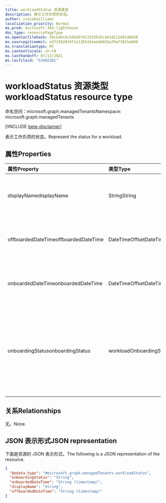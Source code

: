 ```yaml
---
title: workloadStatus 资源类型
description: 表示工作负荷的状态。
author: isaiahwilliams
localization_priority: Normal
ms.prod: microsoft-365-lighthouse
doc_type: resourcePageType
ms.openlocfilehash: 50cbd9cdc59426f413333835c4418112401d8038
ms.sourcegitcommit: e372382019f1a136543eadab02ba70af3921e098
ms.translationtype: MT
ms.contentlocale: zh-CN
ms.lasthandoff: 07/13/2021
ms.locfileid: "53402381"
---
```

# <a name="workloadstatus-resource-type"></a><span data-ttu-id="9730d-103">workloadStatus 资源类型</span><span class="sxs-lookup"><span data-stu-id="9730d-103">workloadStatus resource type</span></span>

<span data-ttu-id="9730d-104">命名空间：microsoft.graph.managedTenants</span><span class="sxs-lookup"><span data-stu-id="9730d-104">Namespace: microsoft.graph.managedTenants</span></span>

[!INCLUDE [beta-disclaimer](../../includes/beta-disclaimer.md)]

<span data-ttu-id="9730d-105">表示工作负荷的状态。</span><span class="sxs-lookup"><span data-stu-id="9730d-105">Represent the status for a workload.</span></span>

## <a name="properties"></a><span data-ttu-id="9730d-106">属性</span><span class="sxs-lookup"><span data-stu-id="9730d-106">Properties</span></span>
|<span data-ttu-id="9730d-107">属性</span><span class="sxs-lookup"><span data-stu-id="9730d-107">Property</span></span>|<span data-ttu-id="9730d-108">类型</span><span class="sxs-lookup"><span data-stu-id="9730d-108">Type</span></span>|<span data-ttu-id="9730d-109">说明</span><span class="sxs-lookup"><span data-stu-id="9730d-109">Description</span></span>|
|:---|:---|:---|
|<span data-ttu-id="9730d-110">displayName</span><span class="sxs-lookup"><span data-stu-id="9730d-110">displayName</span></span>|<span data-ttu-id="9730d-111">String</span><span class="sxs-lookup"><span data-stu-id="9730d-111">String</span></span>|<span data-ttu-id="9730d-112">工作负荷显示名称的负载。</span><span class="sxs-lookup"><span data-stu-id="9730d-112">The display name for the workload.</span></span> <span data-ttu-id="9730d-113">必填。</span><span class="sxs-lookup"><span data-stu-id="9730d-113">Required.</span></span> <span data-ttu-id="9730d-114">只读。</span><span class="sxs-lookup"><span data-stu-id="9730d-114">Read-only.</span></span>|
|<span data-ttu-id="9730d-115">offboardedDateTime</span><span class="sxs-lookup"><span data-stu-id="9730d-115">offboardedDateTime</span></span>|<span data-ttu-id="9730d-116">DateTimeOffset</span><span class="sxs-lookup"><span data-stu-id="9730d-116">DateTimeOffset</span></span>|<span data-ttu-id="9730d-117">工作负荷从载出的日期和时间。</span><span class="sxs-lookup"><span data-stu-id="9730d-117">The date and time the workload was offboarded.</span></span> <span data-ttu-id="9730d-118">可选。</span><span class="sxs-lookup"><span data-stu-id="9730d-118">Optional.</span></span> <span data-ttu-id="9730d-119">只读。</span><span class="sxs-lookup"><span data-stu-id="9730d-119">Read-only.</span></span>|
|<span data-ttu-id="9730d-120">onboardedDateTime</span><span class="sxs-lookup"><span data-stu-id="9730d-120">onboardedDateTime</span></span>|<span data-ttu-id="9730d-121">DateTimeOffset</span><span class="sxs-lookup"><span data-stu-id="9730d-121">DateTimeOffset</span></span>|<span data-ttu-id="9730d-122">载入工作负荷的日期和时间。</span><span class="sxs-lookup"><span data-stu-id="9730d-122">The date and time the workload was onboarded.</span></span> <span data-ttu-id="9730d-123">可选。</span><span class="sxs-lookup"><span data-stu-id="9730d-123">Optional.</span></span> <span data-ttu-id="9730d-124">只读。</span><span class="sxs-lookup"><span data-stu-id="9730d-124">Read-only.</span></span>|
|<span data-ttu-id="9730d-125">onboardingStatus</span><span class="sxs-lookup"><span data-stu-id="9730d-125">onboardingStatus</span></span>|<span data-ttu-id="9730d-126">workloadOnboardingStatus</span><span class="sxs-lookup"><span data-stu-id="9730d-126">workloadOnboardingStatus</span></span>|<span data-ttu-id="9730d-127">工作负荷的载入状态。</span><span class="sxs-lookup"><span data-stu-id="9730d-127">The onboarding status for the workload.</span></span> <span data-ttu-id="9730d-128">可取值为：`notOnboarded`、`onboarded`、`unknownFutureValue`。</span><span class="sxs-lookup"><span data-stu-id="9730d-128">Possible values are: `notOnboarded`, `onboarded`, `unknownFutureValue`.</span></span> <span data-ttu-id="9730d-129">可选。</span><span class="sxs-lookup"><span data-stu-id="9730d-129">Optional.</span></span> <span data-ttu-id="9730d-130">只读。</span><span class="sxs-lookup"><span data-stu-id="9730d-130">Read-only.</span></span>|

## <a name="relationships"></a><span data-ttu-id="9730d-131">关系</span><span class="sxs-lookup"><span data-stu-id="9730d-131">Relationships</span></span>
<span data-ttu-id="9730d-132">无。</span><span class="sxs-lookup"><span data-stu-id="9730d-132">None.</span></span>

## <a name="json-representation"></a><span data-ttu-id="9730d-133">JSON 表示形式</span><span class="sxs-lookup"><span data-stu-id="9730d-133">JSON representation</span></span>
<span data-ttu-id="9730d-134">下面是资源的 JSON 表示形式。</span><span class="sxs-lookup"><span data-stu-id="9730d-134">The following is a JSON representation of the resource.</span></span>
<!-- {
  "blockType": "resource",
  "@odata.type": "microsoft.graph.managedTenants.workloadStatus"
}
-->
``` json
{
  "@odata.type": "#microsoft.graph.managedTenants.workloadStatus",
  "onboardingStatus": "String",
  "onboardedDateTime": "String (timestamp)",
  "displayName": "String",
  "offboardedDateTime": "String (timestamp)"
}
```
